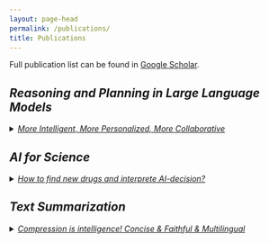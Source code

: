 ```yaml
---
layout: page-head
permalink: /publications/
title: Publications
---
```


Full publication list can be found in [Google Scholar](https://scholar.google.com/citations?hl=zh-CN&user=mAo_lUwAAAAJ).


## <i>Reasoning and Planning in Large Language Models</i>
<details>
<summary><i><ins>More Intelligent, More Personalized, More Collaborative</ins></i></summary>   

  <table>
  <tr>
    <td width="65%">
      <h4>
        Cooperative Strategic Planning Enhances Reasoning Capabilities in Large Language Models
        <!-- <a href=""><i class="fa fa-home"></i></a> -->
      </h4>
      <em><strong>Danqing Wang</strong></em>, Zhuorui Ye, Fei Fang, Lei Li <br/>
      <!-- <em>arXiv preprint, 2024</em> -->
      <em>Under submission</em>
    </td>
    <td width="35%" align="right" valign="middle"><img src="/assets/images/CoPlanner.jpg" alt="CoPlanner"></td>
  </tr>
  <tr>
    <td width="65%">
      <h4>
        ThinkHub: Enhancing Large Language Models with Implicit Policy and Explicit Knowledge
        <!-- <a href=""><i class="fa fa-home"></i></a> -->
      </h4>
      <em><strong>Danqing Wang</strong></em>, JianXin Ma, Lei Li <br/>
      <!-- <em>arXiv preprint, 2024</em> -->
      <em>Under submission</em>
    </td>
    <td width="35%" align="right" valign="middle"><img src="/assets/images/ThinkHub.jpg" alt="ThinkHub"></td>
  </tr>
  <tr>
    <td width="65%">
      <h4>
        Learning Personalized Alignment for Evaluating Open-ended Text Generation
        <a href="https://arxiv.org/pdf/2310.03304.pdf"><i class="fa fa-home"></i></a>
      </h4>
      <em><strong>Danqing Wang</strong></em>, Kevin Yang, Hanlin Zhu, Xiaomeng Yang, Andrew Cohen, Lei Li, Yuandong Tian <br/>
      <em>arXiv preprint, 2023</em>
    </td>
    <td width="35%" align="right" valign="middle"><img src="/assets/images/PerSE.jpg" alt="PerSE"></td>
  </tr>
  <tr>
    <td width="65%">
      <h4>
        Learning from Mistakes via Cooperative Study Assistant for Large Language Models 
        <a href="/projects/SALAM/"><i class="fa fa-home"></i></a>
      </h4>
      <em><strong>Danqing Wang</strong></em>, Lei Li <br/>
      <em>Empirical Methods in Natural Language Processing (<strong>EMNLP</strong>), 2023</em>
    </td>
    <td width="35%" align="right" valign="middle"><img src="/assets/images/SALAM.jpg" alt="SALAM"></td>
  </tr>
  <tr>
    <td width="65%">
      <h4>
        Instructscore: Towards Explainable Text Generation Evaluation with Automatic Feedback
        <a href="https://leililab.github.io/projects/instructscore/"><i class="fa fa-home"></i></a>
      </h4>
      Wenda Xu, <em><strong>Danqing Wang</strong></em>, Liangming Pan, Zhenqiao Song, Markus Freitag, William Yang Wang, Lei Li <br/>
      <em>Empirical Methods in Natural Language Processing (<strong>EMNLP</strong>), 2023</em>
    </td>
    <td width="35%" align="right" valign="middle"><img src="/assets/images/InstructScore2.jpg" alt="Instructscore"></td>
  </tr>
  <tr>
    <td width="65%">
      <h4>
        ALGO: Synthesizing Algorithmic Programs with Generated Oracle Verifiers
        <!-- <a href="https://arxiv.org/pdf/2305.14591"><i class="fa fa-link fa-sm"></i></a> -->
        <a href="https://leililab.github.io/projects/algo/"><i class="fa fa-home"></i></a>
      </h4>
      Kexun Zhang, <em><strong>Danqing Wang</strong></em>, Jingtao Xia, William Yang Wang, Lei Li <br/>
      <em>Thirty-seventh Conference on Neural Information Processing Systems (<strong>NeurIPS</strong>), 2023</em>
    </td>
    <td width="35%" align="right" valign="middle"><img src="/assets/images/ALGO.jpg" alt="ATUE"></td>
  </tr>
  </table>
</details>


## <i>AI for Science</i>
<details>
<summary> <i> <ins>How to find new drugs and interprete AI-decision?</ins> </i></summary> 

<table>
<tr>
  <td width="65%">
    <h4>
      Global Human-guided Counterfactual Explanations for Molecular Properties via Reinforcement Learning
      <a href="https://doi.org/10.1145/3637528.3672045"><i class="fa fa-link fa-sm"></i></a>
    </h4>
    <em><strong>Danqing Wang*</strong></em>, Antonis Antoniades*, Kha-Dinh Luong, Edwin Zhang, Mert Kosan, Jiachen Li, William Yang Wang, Ambuj Singh, Lei Li <br/>
    <em>30th ACM SIGKDD Conference On Knowledge Discovery and Data Mining (<strong>KDD</strong>), 2024</em>
  </td>
  <td width="35%" align="right" valign="middle"><img src="/assets/images/RLHEX.jpg" alt="RLHEX"></td>
</tr>
<tr>
  <td width="65%">
    <h4>
      On Pre-training Language Model for Antibody
      <a href="/projects/EATLM/"><i class="fa fa-home"></i></a>
    </h4>
    <em><strong>Danqing Wang</strong></em>, Fei Ye, Hao Zhou <br/>
    <em>Eleventh International Conference on Learning Representations (<strong>ICLR</strong>), 2023</em>
    <br/><br/>
  </td>
  <td width="35%" align="right" valign="middle"><img src="/assets/images/EATLM.jpg" alt="ATUE"></td>
</tr>
<tr>
  <td width="65%">
    <h4>
      Accelerating Antimicrobial Peptide Discovery with Latent Structure
      <a href="/projects/LSSAMP"><i class="fa fa-home"></i></a>
    </h4>
    <em><strong>Danqing Wang</strong></em>, Zeyu Wen, Fei Ye, Lei Li, Hao Zhou <br/>
    <em>29th ACM SIGKDD Conference On Knowledge Discovery and Data Mining (<strong>KDD</strong>), 2023</em>
    <br/><br/>
  </td>
  <td width="35%" align="right" valign="middle"><img src="/assets/images/LSSAMP.jpg" alt="LSSAMP"></td>
</tr>
</table>
</details>


## <i>Text Summarization</i>
<details>
<summary> <i><ins>Compression is intelligence! Concise & Faithful & Multilingual</ins></i> </summary>
  <table>
  <tr>
    <td width="65%">
      <h4>
        Contrastive Aligned Joint Learning for Multilingual Summarization
        <a href="/projects/CALMS"><i class="fa fa-home"></i></a>  
      </h4>
      <em><strong>Danqing Wang</strong></em>, Jiaze Chen, Hao Zhou, Xipeng Qiu, Lei Li  <br/>
      <em>Findings of the 59th Annual Meeting of the Association for Computational Linguistics (<strong>ACL</strong>) , 2021</em>
      <br/><br/>
    </td>
    <td width="35%" align="right" valign="middle"><img src="/assets/images/CALMS/CALMS.jpg" alt="CALMS"></td>
  </tr>
  <tr>
    <td width="65%">
      <h4>
        CNewSum: A Large-scale Chinese News Summarization Dataset with Human-annotated Adequacy and Deducibility Level
        <a href="/projects/CNewSum"><i class="fa fa-home"></i></a>   
        <br/>
      </h4>
      <em><strong>Danqing Wang</strong></em>, Jiaze Chen, Xianze Wu, Hao Zhou, Lei Li  <br/>
      <em>The 10th CCF International Conference on Natural Language Processing and Chinese Computing (<strong>NLPCC</strong>), 2021</em>
      <br/><br/>
    </td>
    <td width="35%" align="right" valign="middle"><img src="/assets/images/CNewSum/motivation.jpg" alt="CNewSum"></td>
  </tr>
  <tr>
    <td width="70%">
      <h4>
        Heterogeneous Graph Neural Networks for Extractive Document Summarization
        <a href="https://aclanthology.org/2020.acl-main.553"><i class="fa fa-link fa-sm"></i></a>     
        <br/>
      </h4>
      <em><strong>Danqing Wang</strong></em>*, Pengfei Liu*, Yining Zheng, Xipeng Qiu, Xuanjing Huang  <br/>
      <em>The 58th Annual Meeting of the Association for Computational Linguistics (<strong>ACL</strong>), 2020</em>
      <br/><br/>
    </td>
    <td width="35%" align="middle" valign="middle"><img src="/assets/images/HSG.jpg" alt="HSG" height="25%"></td>
  </tr>
  <!-- <tr>
    <td width="65%">
      <h4>
        Enhancing Scientific Papers Summarization with Citation Graph
        <a href="https://ojs.aaai.org/index.php/AAAI/article/view/17482"><i class="fa fa-link fa-sm"></i></a>
      </h4>
      Chenxin An, Ming Zhong, Yiran Chen, <em><strong>Danqing Wang</strong></em>, Xipeng Qiu, Xuanjing Huang <br/>
      <em>Proceedings of the AAAI Conference on Artificial Intelligence (<strong>AAAI</strong>), 2021</em>
      <br/><br/>
    </td>
    <td width="35%"></td>
  </tr> -->
  <tr>
    <td width="65%">
      <h4>
        Extractive Summarization as Text Matching
        <a href="https://arxiv.org/abs/2004.08795"><i class="fa fa-link fa-sm"></i></a>
      </h4>
      Ming Zhong*, Pengfei Liu*, Yiran Chen, <em><strong>Danqing Wang</strong></em>, Xipeng Qiu, Xuanjing Huang <br/>
      <em>The 58th Annual Meeting of the Association for Computational Linguistics (<strong>ACL</strong>), 2020</em>
      <br/><br/>
    </td>
    <td width="35%"></td>
  </tr>
  <!-- <tr>
    <td width="65%">
      <h4>
        A Closer Look at Data Bias in Neural Extractive Summarization Models
        <a href="https://arxiv.org/abs/1909.13705"><i class="fa fa-link fa-sm"></i></a>
      </h4>
      Ming Zhong*, <em><strong>Danqing Wang</strong></em>*, Pengfei Liu*, Xipeng Qiu, Xuanjing Huang <br/>
      <em>Workshop on New Frontiers in Summarization of EMNLP, 2019</em>
      <br/><br/>
    </td>
    <td width="35%"></td>
  </tr> -->
  <tr>
    <td width="65%">
      <h4>
        Searching for Effective Neural Extractive Summarization: What Works and What's Next
        <a href="https://arxiv.org/abs/1907.03491"><i class="fa fa-link fa-sm"></i></a>
      </h4>
      Ming Zhong*, Pengfei Liu*, <em><strong>Danqing Wang</strong></em>*, Xipeng Qiu, Xuanjing Huang   <br/>
      <em>The 57th Annual Meeting of the Association for Computational Linguistics (<strong>ACL</strong>), 2019</em>
      <br/><br/>
    </td>
    <td width="35%"></td>
  </tr>
  <tr>
    <td width="65%">
      <h4>
        Exploring Domain Shift in Extractive Text Summarization
        <a href="https://arxiv.org/abs/1908.11664"><i class="fa fa-link fa-sm"></i></a>
      </h4>
      <em><strong>Danqing Wang</strong></em>*, Pengfei Liu*, Ming Zhong, Jie Fu, Xipeng Qiu, Xuanjing Huang   <br/>
      <em>arXiv preprint, 2019</em>
      <br/><br/>
    </td>
    <td width="35%"></td>
  </tr>
  </table>
</details>

